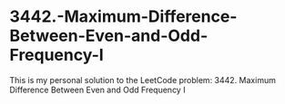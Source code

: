 # 3442.-Maximum-Difference-Between-Even-and-Odd-Frequency-I
This is my personal solution to the LeetCode problem: 3442. Maximum Difference Between Even and Odd Frequency I
